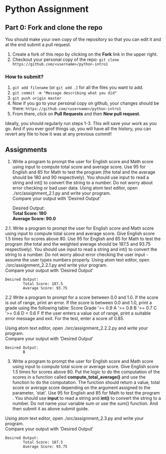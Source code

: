 # Python Assignment


## Part 0: Fork and clone the repo

You should make your own copy of the repository so that you can edit it and at the end submit a pull request.

1. Create a fork of this repo by clicking on the **Fork** link in the upper right.
2. Checkout your personal copy of the repo: `git clone https://github.com/<username>/python-intro1`

### How to submit?
1. `git add filename` (or `git add .`) for all the files you want to add.
2. `git commit -m "Message describing what you did"`
3. `git push origin master`
4. Now if you go to your personal copy on github, your changes should be there: `https://github.com/<username>/python-intro1`
5. From there, click on **Pull Requests** and then **New pull request**.

Ideally, you should regularly run steps 1-3. This will save your work as you go. And if you ever goof things up, you will have all the history, you can revert any file to how it was at any previous commit!

## Assignments 
1. Write a program to prompt the user for English score and Math score using input to compute total score and average score. Use 95 for English and 85 for Math to test the program (the total and the average should be 180 and 90 respectively). You should use input to read a string and int() to convert the string to a number. Do not worry about error checking or bad user data.
Using atom text editor, open ./src/assignment_2.1.py and write your program.
<br>Compare your output with 'Desired Output'

    Desired Output:<br> 
        <b>Total Score: 180</b><br>
        <b>Average Score: 90.0</b>
                 
2.1. Write a program to prompt the user for English score and Math score using input to compute total score and average score. Give English score 1.5 times for scores above 80. 
Use 95 for English and 85 for Math to test the program (the total and the weighted average should be 187.5 and 93.75 respectively). You should use input to read a string and int() to convert the string to a number. Do not worry about error checking the user input - assume the user types numbers properly.
Using atom text editor, open ./src/assignment_2.2.1.py and write your program.
<br>Compare your output with 'Desired Output'
 

    Desired Output: 
            Total Score: 187.5
            Average Score: 93.75

2.2 Write a program to prompt for a score between 0.0 and 1.0. If the score is out of range, print an error. If the score is between 0.0 and 1.0, print a grade using the following table:
    Score Grade
    '>= 0.9 A
    '>= 0.8 B
    '>= 0.7 C
    '>= 0.6 D
    < 0.6 F
If the user enters a value out of range, print a suitable error message and exit. For the test, enter a score of 0.85.            

Using atom text editor, open ./src/assignment_2.2.2.py and write your program.
<br>Compare your output with 'Desired Output'

    Desired Output: 
            B


3. Write a program to prompt the user for English score and Math score using input to compute total score or average score. Give English score 1.5 times for scores above 80. Put the logic to do the computation of the scores in a function called <b>compute_total_average()</b> and use the function to do the computation. The function should return a value, total score or average score depending on the argument assigned to the parameter, 'stat'. Use 95 for English and 85 for Math to test the program . You should use <b>input</b> to read a string and <b>int()</b> to convert the string to a number. Do not name your variable sum or use the sum() function.
And then submit it as above submit guide. 

Using atom text editor, open ./src/assignment_2.3.py and write your program.
<br>Compare your output with 'Desired Output'

    Desired Output: 
            Total Score: 187.5
            Average Score: 93.75

